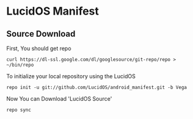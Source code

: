 LucidOS Manifest
================

Source Download
---------------

First, You should get repo

    curl https://dl-ssl.google.com/dl/googlesource/git-repo/repo > ~/bin/repo

To initialize your local repository using the LucidOS

    repo init -u git://github.com/LucidOS/android_manifest.git -b Vega

Now You can Download 'LucidOS Source'

    repo sync
